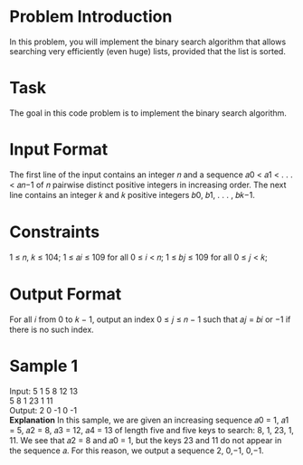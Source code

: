# Problem Introduction
In this problem, you will implement the binary search algorithm that allows searching
very efficiently (even huge) lists, provided that the list is sorted.

# Task
The goal in this code problem is to implement the binary search algorithm.

# Input Format
The first line of the input contains an integer 𝑛 and a sequence 𝑎0 < 𝑎1 < . . . < 𝑎𝑛−1
of 𝑛 pairwise distinct positive integers in increasing order. The next line contains an integer 𝑘 and 𝑘
positive integers 𝑏0, 𝑏1, . . . , 𝑏𝑘−1.

# Constraints
1 ≤ 𝑛, 𝑘 ≤ 104; 1 ≤ 𝑎𝑖 ≤ 109 for all 0 ≤ 𝑖 < 𝑛; 1 ≤ 𝑏𝑗 ≤ 109 for all 0 ≤ 𝑗 < 𝑘;

# Output Format
For all 𝑖 from 0 to 𝑘 − 1, output an index 0 ≤ 𝑗 ≤ 𝑛 − 1 such that 𝑎𝑗 = 𝑏𝑖 or −1 if there
is no such index.

# Sample 1
Input:
  5 1 5 8 12 13<br>
  5 8 1 23 1 11<br>
Output:
  2 0 -1 0 -1<br>
<strong>Explanation</strong>
In this sample, we are given an increasing sequence 𝑎0 = 1, 𝑎1 = 5, 𝑎2 = 8, 𝑎3 = 12, 𝑎4 = 13 of length
five and five keys to search: 8, 1, 23, 1, 11. We see that 𝑎2 = 8 and 𝑎0 = 1, but the keys 23 and 11 do
not appear in the sequence 𝑎. For this reason, we output a sequence 2, 0,−1, 0,−1.
